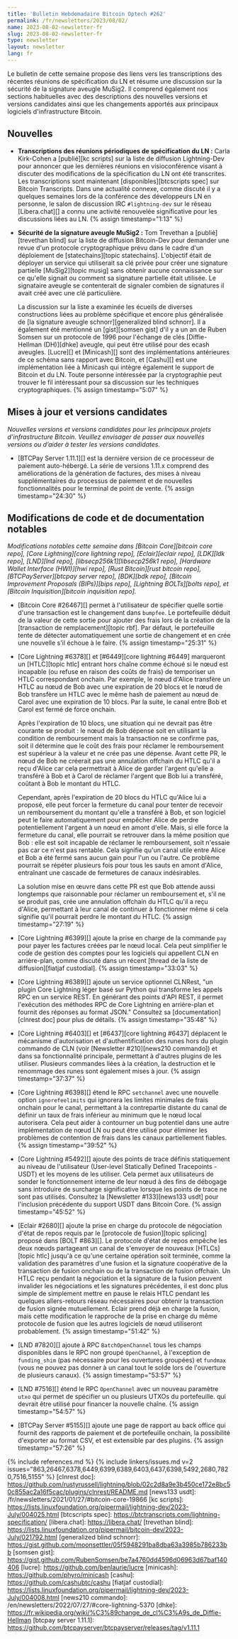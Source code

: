 ```yaml
---
title: 'Bulletin Hebdomadaire Bitcoin Optech #262'
permalink: /fr/newsletters/2023/08/02/
name: 2023-08-02-newsletter-fr
slug: 2023-08-02-newsletter-fr
type: newsletter
layout: newsletter
lang: fr
---
```

Le bulletin de cette semaine propose des liens vers les transcriptions des récentes réunions de spécification du LN et
résume une discussion sur la sécurité de la signature aveugle MuSig2. Il comprend également nos sections habituelles avec
des descriptions des nouvelles versions et versions candidates ainsi que les changements apportés aux principaux logiciels
d'infrastructure Bitcoin.

## Nouvelles

- **Transcriptions des réunions périodiques de spécification du LN :** Carla Kirk-Cohen a [publié][kc scripts] sur la liste de
  diffusion Lightning-Dev pour annoncer que les dernières réunions en visioconférence visant à discuter des modifications de la
  spécification du LN ont été transcrites. Les transcriptions sont maintenant [disponibles][btcscripts spec] sur Bitcoin
  Transcripts. Dans une actualité connexe, comme discuté il y a quelques semaines lors de la conférence des développeurs LN en
  personne, le salon de discussion IRC `#lightning-dev` sur le réseau [Libera.chat][] a connu une activité renouvelée
  significative pour les discussions liées au LN. {% assign timestamp="1:13" %}

- **Sécurité de la signature aveugle MuSig2 :** Tom Trevethan a [publié][trevethan blind] sur la liste de diffusion Bitcoin-Dev
  pour demander une revue d'un protocole cryptographique prévu dans le cadre d'un déploiement de [statechains][topic statechains].
  L'objectif était de déployer un service qui utiliserait sa clé privée pour créer une signature partielle [MuSig2][topic musig]
  sans obtenir aucune connaissance sur ce qu'elle signait ou comment sa signature partielle était utilisée. Le signataire aveugle
  se contenterait de signaler combien de signatures il avait créé avec une clé particulière.

    La discussion sur la liste a examinée les écueils de diverses constructions liées au problème spécifique et encore plus généralisée de [la signature aveugle schnorr][generalized blind schnorr]. Il a également été mentionné un [gist][somsen gist]
    d'il y a un an de Ruben Somsen sur un protocole de 1996 pour l'échange de clés [Diffie-Hellman (DH)][dhke] aveugle, qui peut
    être utilisé pour des ecash aveugles. [Lucre][] et [Minicash][] sont des implémentations antérieures de ce schéma sans rapport
    avec Bitcoin, et [Cashu][] est une implémentation liée à Minicash qui intègre également le support de Bitcoin et du LN.
    Toute personne intéressée par la cryptographie peut trouver le fil intéressant pour sa discussion sur les techniques
    cryptographiques. {% assign timestamp="5:07" %}

## Mises à jour et versions candidates

*Nouvelles versions et versions candidates pour les principaux projets d’infrastructure
Bitcoin. Veuillez envisager de passer aux nouvelles versions ou d’aider à tester
les versions candidates.*

- [BTCPay Server 1.11.1][] est la dernière version de ce processeur de paiement auto-hébergé. La série de versions 1.11.x comprend
  des améliorations de la génération de factures, des mises à niveau supplémentaires du processus de paiement et de nouvelles
  fonctionnalités pour le terminal de point de vente. {% assign timestamp="24:30" %}

## Modifications de code et de documentation notables

*Modifications notables cette semaine dans [Bitcoin Core][bitcoin core repo], [Core Lightning][core lightning repo],
[Eclair][eclair repo], [LDK][ldk repo], [LND][lnd repo], [libsecp256k1][libsecp256k1 repo], [Hardware Wallet
Interface (HWI)][hwi repo], [Rust Bitcoin][rust bitcoin repo], [BTCPayServer][btcpay server repo], [BDK][bdk repo],
[Bitcoin Improvement Proposals (BIPs)][bips repo], [Lightning BOLTs][bolts repo],
et [Bitcoin Inquisition][bitcoin inquisition repo].*

- [Bitcoin Core #26467][] permet à l'utilisateur de spécifier quelle sortie d'une transaction est le changement dans `bumpfee`.
  Le portefeuille déduit de la valeur de cette sortie pour ajouter des frais lors de la création de la [transaction de
  remplacement][topic rbf]. Par défaut, le portefeuille tente de détecter automatiquement une sortie de changement et en crée
  une nouvelle s'il échoue à le faire. {% assign timestamp="25:31" %}

- [Core Lightning #6378][] et [#6449][core lightning #6449] marqueront un [HTLC][topic htlc] entrant hors chaîne comme échoué si
  le nœud est incapable (ou refuse en raison des coûts de frais) de temporiser un HTLC correspondant onchain. Par exemple, le nœud
  d'Alice transfère un HTLC au nœud de Bob avec une expiration de 20 blocs et le nœud de Bob transfère un HTLC avec le même hash
  de paiement au nœud de Carol avec une expiration de 10 blocs. Par la suite, le canal entre Bob et Carol est fermé de force
  onchain.

    Après l'expiration de 10 blocs, une situation qui ne devrait pas être courante se produit : le nœud de Bob dépense soit en
    utilisant la condition de remboursement mais la transaction ne se confirme pas, soit il détermine que le coût des frais pour
    réclamer le remboursement est supérieur à la valeur et ne crée pas une dépense. Avant cette PR, le nœud de Bob ne créerait
    pas une annulation offchain du HTLC qu'il a reçu d'Alice car cela permettrait à Alice de garder l'argent qu'elle a transféré
    à Bob et à Carol de réclamer l'argent que Bob lui a transféré, coûtant à Bob le montant du HTLC.

    Cependant, après l'expiration de 20 blocs du HTLC qu'Alice lui a proposé, elle peut forcer la fermeture du canal pour tenter
    de recevoir un remboursement du montant qu'elle a transféré à Bob, et son logiciel peut le faire automatiquement pour empêcher
    Alice de perdre potentiellement l'argent à un nœud en amont d'elle. Mais, si elle force la fermeture du canal, elle pourrait
    se retrouver dans la même position que Bob : elle est soit incapable de réclamer le remboursement, soit n'essaie pas car ce
    n'est pas rentable. Cela signifie qu'un canal utile entre Alice et Bob a été fermé sans aucun gain pour l'un ou l'autre. Ce
    problème pourrait se répéter plusieurs fois pour tous les sauts en amont d'Alice, entraînant une cascade de fermetures de
    canaux indésirables.

    La solution mise en œuvre dans cette PR est que Bob attende aussi longtemps que raisonnable pour réclamer un remboursement
    et, s'il ne se produit pas, crée une annulation offchain du HTLC qu'il a reçu d'Alice, permettant à leur canal de continuer
    à fonctionner même si cela signifie qu'il pourrait perdre le montant du HTLC. {% assign timestamp="27:19" %}

- [Core Lightning #6399][] ajoute la prise en charge de la commande `pay` pour payer les factures créées par le nœud local.
  Cela peut simplifier le code de gestion des comptes pour les logiciels qui appellent CLN en arrière-plan, comme discuté
  dans un récent [thread de la liste de diffusion][fiatjaf custodial]. {% assign timestamp="33:03" %}

- [Core Lightning #6389][] ajoute un service optionnel CLNRest, "un
  plugin Core Lightning léger basé sur Python qui transforme les appels RPC
  en un service REST. En générant des points d'API REST, il permet
  l'exécution des méthodes RPC de Core Lightning en arrière-plan
  et fournit des réponses au format JSON."  Consultez sa
  [documentation][clnrest doc] pour plus de détails. {% assign timestamp="35:48" %}

- [Core Lightning #6403][] et [#6437][core lightning #6437] déplacent le
  mécanisme d'autorisation et d'authentification des runes hors du plugin commando de CLN
  (voir [Newsletter #210][news210 commando]) et dans sa fonctionnalité principale,
  permettant à d'autres plugins de les utiliser. Plusieurs
  commandes liées à la création, la destruction et le renommage des runes sont également
  mises à jour. {% assign timestamp="37:37" %}

- [Core Lightning #6398][] étend le RPC `setchannel` avec une nouvelle
  option `ignorefeelimits` qui ignorera les limites minimales de frais onchain
  pour le canal, permettant à la contrepartie distante du canal de
  définir un taux de frais inférieur au minimum que le nœud local autorisera. Cela peut
  aider à contourner un bug potentiel dans une autre implémentation de nœud LN ou
  peut être utilisé pour éliminer les problèmes de contention de frais dans
  les canaux partiellement fiables. {% assign timestamp="39:52" %}

- [Core Lightning #5492][] ajoute des points de trace définis statiquement au niveau de l'utilisateur
  (User-level Statically Defined Tracepoints - USDT) et les moyens de les utiliser. Cela permet aux utilisateurs de sonder
  le fonctionnement interne de leur nœud à des fins de débogage sans introduire de
  surcharge significative lorsque les points de trace ne sont pas utilisés. Consultez la
  [Newsletter #133][news133 usdt] pour l'inclusion précédente du support USDT
  dans Bitcoin Core. {% assign timestamp="45:52" %}

- [Eclair #2680][] ajoute la prise en charge du protocole de négociation d'état de repos
  requis par le [protocole de fusion][topic splicing] proposé dans [BOLT #863][]. Le protocole d'état de repos empêche les
  deux nœuds partageant un canal de s'envoyer de nouveaux [HTLCs][topic htlc]
  jusqu'à ce qu'une certaine opération soit terminée, comme la validation des
  paramètres d'une fusion et la signature coopérative de la transaction de fusion onchain
  ou de la transaction de fusion offchain. Un HTLC reçu pendant la négociation
  et la signature de la fusion peuvent invalider les négociations et les signatures précédentes, il est donc plus simple de
  simplement mettre en pause le relais HTLC pendant les quelques allers-retours réseau nécessaires pour obtenir la transaction
  de fusion signée mutuellement. Eclair
  prend déjà en charge la fusion, mais cette modification le rapproche
  de la prise en charge du même protocole de fusion que les autres logiciels de nœud
  utiliseront probablement. {% assign timestamp="51:42" %}

- [LND #7820][] ajoute à RPC `BatchOpenChannel` tous les champs
  disponibles dans le RPC non groupé `OpenChannel`, à l'exception de
  `funding_shim` (pas nécessaire pour les ouvertures groupées) et `fundmax` (vous
  ne pouvez pas donner à un canal tout le solde lors de l'ouverture de plusieurs
  canaux). {% assign timestamp="53:57" %}

- [LND #7516][] étend le RPC `OpenChannel` avec un nouveau paramètre `utxo`
  qui permet de spécifier un ou plusieurs UTXOs du portefeuille.
  qui devrait être utilisé pour financer la nouvelle chaîne. {% assign timestamp="54:57" %}

- [BTCPay Server #5155][] ajoute une page de rapport au back office qui fournit
  des rapports de paiement et de portefeuille onchain, la possibilité d'exporter au format CSV, et est
  extensible par des plugins. {% assign timestamp="57:26" %}

{% include references.md %}
{% include linkers/issues.md v=2 issues="863,26467,6378,6449,6399,6389,6403,6437,6398,5492,2680,7820,7516,5155" %}
[clnrest doc]: https://github.com/rustyrussell/lightning/blob/02c2d8a9e3b450ce172e8bc50c855ac2a16f5cac/plugins/clnrest/README.md
[news133 usdt]: /fr/newsletters/2021/01/27/#bitcoin-core-19866
[kc scripts]: https://lists.linuxfoundation.org/pipermail/lightning-dev/2023-July/004025.html
[btcscripts spec]: https://btctranscripts.com/lightning-specification/
[libera.chat]: https://libera.chat/
[trevethan blind]: https://lists.linuxfoundation.org/pipermail/bitcoin-dev/2023-July/021792.html
[generalized blind schnorr]: https://gist.github.com/moonsettler/05f5948291ba8dba63a3985b786233bb
[somsen gist]: https://gist.github.com/RubenSomsen/be7a4760dd4596d06963d67baf140406
[lucre]: https://github.com/benlaurie/lucre
[minicash]: https://github.com/phyro/minicash
[cashu]: https://github.com/cashubtc/cashu
[fiatjaf custodial]: https://lists.linuxfoundation.org/pipermail/lightning-dev/2023-July/004008.html
[news210 commando]: /en/newsletters/2022/07/27/#core-lightning-5370
[dhke]: https://fr.wikipedia.org/wiki/%C3%89change_de_cl%C3%A9s_de_Diffie-Hellman
[btcpay server 1.11.1]: https://github.com/btcpayserver/btcpayserver/releases/tag/v1.11.1